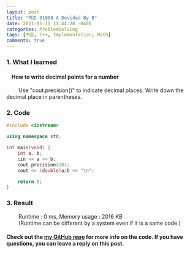 ```yaml
---
layout: post
title: "백준 01008 A Devided By B"
date: 2021-05-11 11:44:28 -0400
categories: ProblemSolving
tags: [백준, C++, Implementation, Math]
comments: true
---
```


### 1. What I learned
#### &nbsp;&nbsp;&nbsp;&nbsp;How to write decimal points for a number
&nbsp;&nbsp;&nbsp;&nbsp;&nbsp;&nbsp;&nbsp;&nbsp;Use "cout.precision()" to indicate decimal places. Write down the decimal place in parentheses.  

### 2. Code
```cpp
#include <iostream>

using namespace std;

int main(void) {
    int a, b;
    cin >> a >> b;
    cout.precision(10);
    cout << (double)a/b << "\n";

    return 0;
}
```

### 3. Result
&nbsp;&nbsp;&nbsp;&nbsp;&nbsp;&nbsp;&nbsp;&nbsp;Runtime : 0 ms, Memory usage : 2016 KB  
&nbsp;&nbsp;&nbsp;&nbsp;&nbsp;&nbsp;&nbsp;&nbsp;(Runtime can be different by a system even if it is a same code.)

#### Check out the [my GitHub repo][hyuk-gh] for more info on the code. If you have questions, you can leave a reply on this post.
[hyuk-gh]: https://github.com/dlgur1994/StudyAlgorithms
